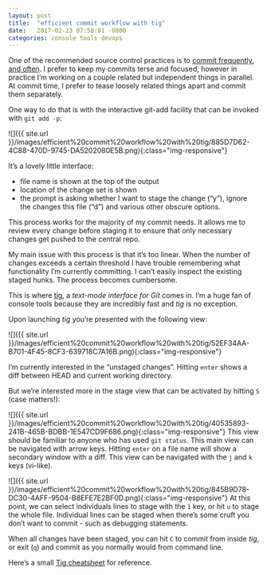 ```yaml
---
layout: post
title:  "efficient commit workflow with tig"
date:   2017-02-23 07:58:01 -0800
categories: console tools devops
---
```


One of the recommended source control practices is to [commit frequently, and often](http://stackoverflow.com/questions/107264/how-often-to-commit-changes-to-source-control).   I prefer to keep my commits terse and focused, however in practice I’m working on a couple related but independent things in parallel. At commit time, I prefer to tease loosely related things apart and commit them separately. 

One way to do that is with the interactive git-add facility that can be invoked with `git add -p`:

![]({{ site.url }}/images/efficient%20commit%20workflow%20with%20tig/885D7D62-4C88-470D-9745-DA5202080E5B.png){:class="img-responsive"}

It’s a lovely little interface:

* file name is shown at the top of the output
* location of the change set is shown
* the prompt is asking whether I want to stage the change (“y”),  ignore the changes this file (“d”) and various other obscure options.

This process works for the majority of my commit needs. It allows me to review every change before staging it to ensure that only necessary changes get pushed to the central repo.

My main issue with this process is that it’s too linear. When the number of changes exceeds a certain threshold I have trouble remembering what functionality I’m currently committing. I can’t easily inspect the existing staged hunks. The process becomes cumbersome. 

This is where [tig](http://jonas.nitro.dk/tig/), a *text-mode interface for Git* comes in. I’m a huge fan of console tools because they are incredibly fast and *tig* is no exception. 

Upon launching *tig* you’re presented with the following view:

![]({{ site.url }}/images/efficient%20commit%20workflow%20with%20tig/52EF34AA-B701-4F45-8CF3-639718C7A16B.png){:class="img-responsive"}

I’m currently interested in the “unstaged changes”. Hitting `enter` shows a diff between HEAD and current working directory. 

But we’re interested more in the stage view that can be activated by hitting `S` (case matters!):


![]({{ site.url }}/images/efficient%20commit%20workflow%20with%20tig/40535893-241B-465B-BDBB-1E547CD9F686.png){:class="img-responsive"}
This view should be familiar to anyone who has used `git status`.  This main view can be navigated with arrow keys. Hitting `enter` on a file name  will show a secondary window with a diff. This view can be navigated with the `j` and `k` keys (vi-like).

![]({{ site.url }}/images/efficient%20commit%20workflow%20with%20tig/845B9D78-DC30-4AFF-9504-B8EFE7E2BF0D.png){:class="img-responsive"}
At this point, we can select individuals lines to stage with the `1` key, or hit `u` to stage the whole file.  Individual lines can be staged when there’s some cruft you don’t want to commit - such as debugging statements.

When all changes have been staged, you can hit  `C` to commit from inside *tig*, or exit (`q`) and commit as you normally would from command line.

Here’s a small [Tig cheatsheet](http://ricostacruz.com/cheatsheets/tig.html)  for reference.